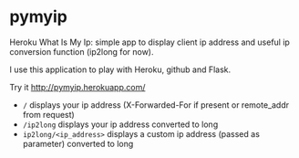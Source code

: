pymyip
======

Heroku What Is My Ip: simple app to display client ip address and useful ip conversion function (ip2long for now).

I use this application to play with Heroku, github and Flask.


Try it http://pymyip.herokuapp.com/

* `/` displays your ip address (X-Forwarded-For if present or remote_addr from request)
* `/ip2long`  displays your ip address converted to long
* `ip2long/<ip_address>` displays a custom ip address (passed as parameter) converted to long
